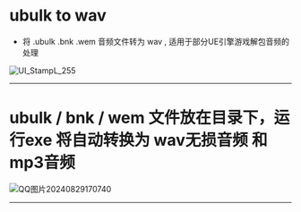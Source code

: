# ubulk to wav
- 将 .ubulk .bnk .wem 音频文件转为 wav , 适用于部分UE引擎游戏解包音频的处理

![UI_StampL_255](https://github.com/user-attachments/assets/7dc53bc9-6c08-4e45-9cdd-d08b7336ed94)
- -------------

# ubulk / bnk / wem 文件放在目录下，运行exe 将自动转换为 wav无损音频 和 mp3音频
 ![QQ图片20240829170740](https://github.com/user-attachments/assets/cf375608-0005-4dd8-abe1-4c21bdbb4603)


- -------------
